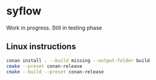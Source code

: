 # syflow

Work in progress. Still in testing phase

## Linux instructions
```bash
conan install . --build missing --output-folder build
cmake --preset conan-release
cmake --build --preset conan-release
```
